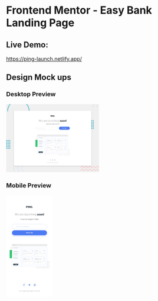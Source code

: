 # Frontend Mentor - Easy Bank Landing Page

## Live Demo: 

https://ping-launch.netlify.app/

## Design Mock ups

### Desktop Preview

<img src="./design/desktop-preview.jpg" alt="desktop-mockup" width="50%"/>

### Mobile Preview

<img src="./design/mobile-design.jpg" alt="mobile-mockup" width="25%"/>
